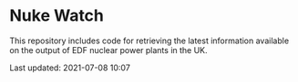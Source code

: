 # Nuke Watch

This repository includes code for retrieving the latest information available on the output of EDF nuclear power plants in the UK.

Last updated: 2021-07-08 10:07